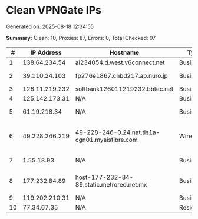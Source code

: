 # Clean VPNGate IPs
Generated on: 2025-08-18 12:34:55

**Summary:** Clean: 10, Proxies: 87, Errors: 0, Total Checked: 97

| # | IP Address | Hostname | Type | Country | Provider |
|---|------------|----------|------|---------|----------|
| 1 | 138.64.234.54 | ai234054.d.west.v6connect.net | Business | JP | Asahi Net |
| 2 | 39.110.24.103 | fp276e1867.chbd217.ap.nuro.jp | Business | JP | Sony Network Communications Inc. |
| 3 | 126.11.219.232 | softbank126011219232.bbtec.net | Business | JP | SoftBank Corp. |
| 4 | 125.142.173.31 | N/A | Business | KR | Korea Telecom |
| 5 | 61.19.218.34 | N/A | Business | TH | CAT Telecom Public Company Limited |
| 6 | 49.228.246.219 | 49-228-246-0.24.nat.tls1a-cgn01.myaisfibre.com | Wireless | TH | ADVANCED WIRELESS NETWORK COMPANY LIMITED |
| 7 | 1.55.18.93 | N/A | Business | VN | FPT Telecom Company |
| 8 | 177.232.84.89 | host-177-232-84-89.static.metrored.net.mx | Business | MX | Mexico Red de Telecomunicaciones, S. de R.L. de C.V. |
| 9 | 119.202.210.31 | N/A | Business | KR | Korea Telecom |
| 10 | 77.34.67.35 | N/A | Residential | RU | PJSC Rostelecom |

